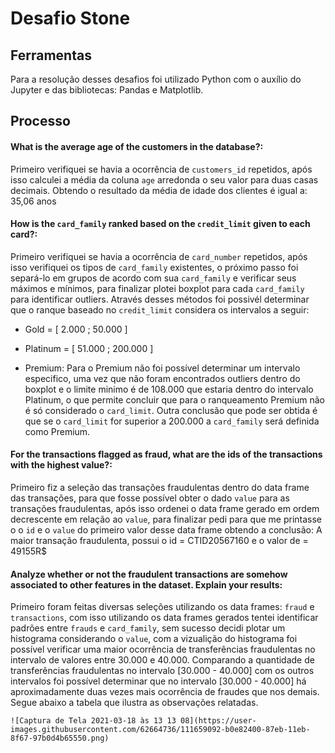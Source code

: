 # Desafio Stone

## Ferramentas

Para a resolução desses desafios foi utilizado Python com o auxílio do Jupyter e das bibliotecas: Pandas e Matplotlib.

## Processo

#### What is the average age of the customers in the database?:
Primeiro verifiquei se havia a ocorrência de `customers_id` repetidos, após isso calculei a média da coluna `age` arredonda o seu valor para duas casas decimais. Obtendo o resultado da média de idade dos clientes é igual a: 35,06 anos

#### How is the `card_family` ranked based on the `credit_limit` given to each card?:
Primeiro verifiquei se havia a ocorrência de `card_number` repetidos, após isso verifiquei os tipos de `card_family` existentes, o próximo passo foi separá-lo em grupos de acordo com sua `card_family` e verificar seus máximos e mínimos, para finalizar plotei boxplot para cada `card_family` para identificar outliers. 
Através desses métodos foi possivél determinar que o ranque baseado no `credit_limit` considera os intervalos a seguir:

- Gold = [ 2.000 ; 50.000 ]
 
- Platinum = [ 51.000 ; 200.000 ]
 
- Premium: Para o Premium não foi possível determinar um intervalo especifico, uma vez que não foram encontrados outliers dentro do boxplot e o limite minimo é de 108.000 que estaria dentro do intervalo Platinum, o que permite concluir que para o ranqueamento Premium não é só considerado o `card_limit`. Outra conclusão que pode ser obtida é que se o `card_limit` for superior a 200.000 a `card_family` será definida como Premium.

#### For the transactions flagged as fraud, what are the ids of the transactions with the highest value?:
Primeiro fiz a seleção das transações fraudulentas dentro do data frame das transações, para que fosse possível obter o dado `value` para as transações fraudulentas, após isso ordenei o data frame gerado em ordem decrescente em relação ao `value`, para finalizar pedi para que me printasse o o `id` e o `value` do primeiro valor desse data frame obtendo a conclusão: A maior transação fraudulenta, possui o id = CTID20567160 e o valor de = 49155R$

#### Analyze whether or not the fraudulent transactions are somehow associated to other features in the dataset. Explain your results: 
Primeiro foram feitas diversas seleções utilizando os data frames: `fraud` e `transactions`, com isso utilizando os data frames gerados tentei identificar padrões entre `frauds` e `card_family`, sem sucesso decidi plotar um histograma considerando o `value`, com a vizualição do histograma foi possível verificar uma maior ocorrência de transferências fraudulentas no intervalo de valores entre 30.000 e 40.000. Comparando a quantidade de transferências fraudulentas no intervalo [30.000 - 40.000] com os outros intervalos foi possível determinar que no intervalo [30.000 - 40.000] há aproximadamente duas vezes mais ocorrência de fraudes que nos demais. Segue abaixo a tabela que ilustra as observações relatadas.

    ![Captura de Tela 2021-03-18 às 13 13 08](https://user-images.githubusercontent.com/62664736/111659092-b0e82400-87eb-11eb-8f67-97b0d4b65550.png)
 




